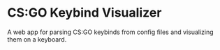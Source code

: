 # CS:GO Keybind Visualizer

A web app for parsing CS:GO keybinds from config files and visualizing them on a keyboard.

